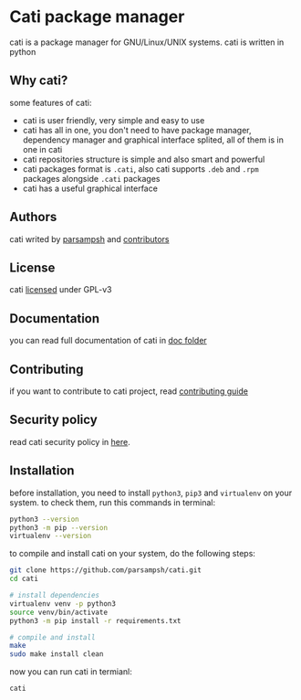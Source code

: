 # Cati package manager
cati is a package manager for GNU/Linux/UNIX systems. cati is written in python

## Why cati?
some features of cati:

- cati is user friendly, very simple and easy to use
- cati has all in one, you don't need to have package manager, dependency manager and graphical interface splited, all of them is in one in cati
- cati repositories structure is simple and also smart and powerful
- cati packages format is `.cati`, also cati supports `.deb` and `.rpm` packages alongside `.cati` packages
- cati has a useful graphical interface

## Authors
cati writed by [parsampsh](https://github.com/parsampsh) and [contributors](https://github.com/parsampsh/cati/graphs/contributors)

## License
cati [licensed](/LICENSE) under GPL-v3

## Documentation
you can read full documentation of cati in [doc folder](/doc)

## Contributing
if you want to contribute to cati project, read [contributing guide](/CONTRIBUTING.md)

## Security policy
read cati security policy in [here](/SECURITY.md).

## Installation
before installation, you need to install `python3`, `pip3` and `virtualenv` on your system.
to check them, run this commands in terminal:

```bash
python3 --version
python3 -m pip --version
virtualenv --version
```

to compile and install cati on your system, do the following steps:

```bash
git clone https://github.com/parsampsh/cati.git
cd cati

# install dependencies
virtualenv venv -p python3
source venv/bin/activate
python3 -m pip install -r requirements.txt

# compile and install
make
sudo make install clean
```

now you can run cati in termianl:

```bash
cati
```
